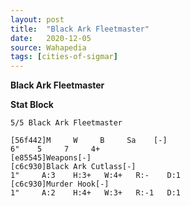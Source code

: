 ```yaml
---
layout: post
title:  "Black Ark Fleetmaster"
date:   2020-12-05
source: Wahapedia
tags: [cities-of-sigmar]
---
```


**Black Ark Fleetmaster**

**Stat Block**
```
5/5 Black Ark Fleetmaster
```

```
[56f442]M     W     B     Sa    [-]
6"    5     7     4+    
[e85545]Weapons[-]
[c6c930]Black Ark Cutlass[-]
1"     A:3    H:3+   W:4+   R:-    D:1   
[c6c930]Murder Hook[-]
1"     A:2    H:4+   W:3+   R:-1   D:1   
```


